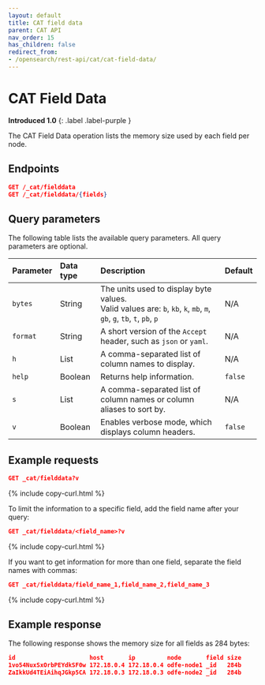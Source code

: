 ```yaml
---
layout: default
title: CAT field data
parent: CAT API
nav_order: 15
has_children: false
redirect_from:
- /opensearch/rest-api/cat/cat-field-data/
---
```


# CAT Field Data
**Introduced 1.0**
{: .label .label-purple }

The CAT Field Data operation lists the memory size used by each field per node.

<!-- spec_insert_start
api: cat.fielddata
component: endpoints
-->

## Endpoints
```json
GET /_cat/fielddata
GET /_cat/fielddata/{fields}
```

<!-- spec_insert_end -->


<!-- spec_insert_start
api: cat.fielddata
component: query_parameters
columns: Parameter, Data type, Description, Default
include_deprecated: false
-->

## Query parameters

The following table lists the available query parameters. All query parameters are optional.

| Parameter | Data type | Description | Default |
| :--- | :--- | :--- | :--- |
| `bytes` | String | The units used to display byte values. <br> Valid values are: `b`, `kb`, `k`, `mb`, `m`, `gb`, `g`, `tb`, `t`, `pb`, `p` | N/A |
| `format` | String | A short version of the `Accept` header, such as `json` or `yaml`. | N/A |
| `h` | List | A comma-separated list of column names to display. | N/A |
| `help` | Boolean | Returns help information. | `false` |
| `s` | List | A comma-separated list of column names or column aliases to sort by. | N/A |
| `v` | Boolean | Enables verbose mode, which displays column headers. | `false` |

<!-- spec_insert_end -->

## Example requests

```json
GET _cat/fielddata?v
```
{% include copy-curl.html %}

To limit the information to a specific field, add the field name after your query:

```json
GET _cat/fielddata/<field_name>?v
```
{% include copy-curl.html %}

If you want to get information for more than one field, separate the field names with commas:

```json
GET _cat/fielddata/field_name_1,field_name_2,field_name_3
```
{% include copy-curl.html %}

## Example response

The following response shows the memory size for all fields as 284 bytes:

```json
id                     host       ip         node       field size
1vo54NuxSxOrbPEYdkSF0w 172.18.0.4 172.18.0.4 odfe-node1 _id   284b
ZaIkkUd4TEiAihqJGkp5CA 172.18.0.3 172.18.0.3 odfe-node2 _id   284b
```
